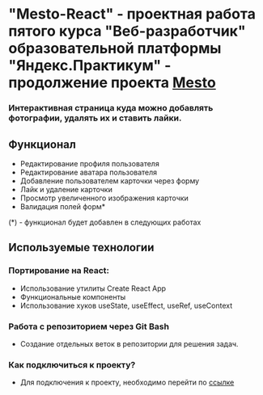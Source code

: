 # "Mesto-React" - проектная работа пятого курса "Веб-разработчик" образовательной платформы "Яндекс.Практикум" - продолжение проекта [Mesto](https://github.com/Dmitry-Rusinov/mesto)
### Интерактивная страница куда можно добавлять фотографии, удалять их и ставить лайки.

## Функционал

* Редактирование профиля пользователя
* Редактирование аватара пользователя
* Добавление пользователем карточки через форму
* Лайк и удаление карточки
* Просмотр увеличенного изображения карточки
* Валидация полей форм*

(*) - функционал будет добавлен в следующих работах

## Используемые технологии
### Портирование на React:

* Использование утилиты  Create React App
* Функциональные компоненты
* Использование хуков useState, useEffect, useRef, useContext

### Работа с репозиторием через Git Bash
* Создание отдельных веток в репозитории для решения задач.
### Как подключиться к проекту?
* Для подключения к проекту, необходимо перейти по [ссылке](https://dmitry-rusinov.github.io/mesto-react/ "Проект Mesto-React")